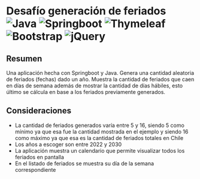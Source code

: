 # Desafío generación de feriados <img alt="Java" src="https://img.shields.io/badge/Java-11-orange"/>  <img alt="Springboot" src="https://img.shields.io/badge/Springboot-2.7.3-brightgreen"/> <img alt="Thymeleaf" src="https://img.shields.io/badge/Thymeleaf-3.0.15-brightgreen"/> <img alt="Bootstrap" src="https://img.shields.io/badge/Bootstrap-5.0.2-blue"/> <img alt="jQuery" src="https://img.shields.io/badge/jQuery-3.6.0-yellow"/>

## Resumen
Una aplicación hecha con Springboot y Java. Genera una cantidad aleatoria de feriados (fechas) dado un año. Muestra la cantidad de feriados que caen en días de semana además de mostrar la cantidad de días hábiles, esto último se cálcula en base a los feriados previamente generados.

## Consideraciones
- La cantidad de feriados generados varía entre 5 y 16, siendo 5 como mínimo ya que esa fue la cantidad mostrada en el ejemplo y siendo 16 como máximo ya que esa es la cantidad de feriados totales en Chile
- Los años a escoger son entre 2022 y 2030
- La aplicación muestra un calendario que permite visualizar todos los feriados en pantalla
- En el listado de feriados se muestra su día de la semana correspondiente

